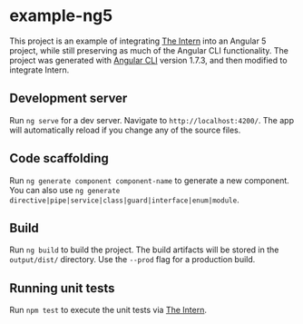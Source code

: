 # example-ng5

This project is an example of integrating [The Intern](https://theintern.io) into an Angular 5 project, while still preserving as much of the Angular CLI functionality. The project was generated with [Angular CLI](https://github.com/angular/angular-cli) version 1.7.3, and then modified to integrate Intern.

## Development server

Run `ng serve` for a dev server. Navigate to `http://localhost:4200/`. The app will automatically reload if you change any of the source files.

## Code scaffolding

Run `ng generate component component-name` to generate a new component. You can also use `ng generate directive|pipe|service|class|guard|interface|enum|module`.

## Build

Run `ng build` to build the project. The build artifacts will be stored in the `output/dist/` directory. Use the `--prod` flag for a production build.

## Running unit tests

Run `npm test` to execute the unit tests via [The Intern](https://theintern.io/).
